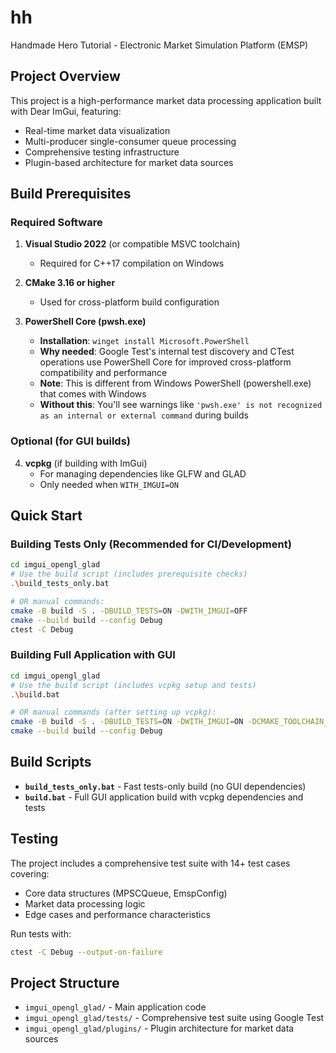 # hh
Handmade Hero Tutorial - Electronic Market Simulation Platform (EMSP)

## Project Overview
This project is a high-performance market data processing application built with Dear ImGui, featuring:
- Real-time market data visualization
- Multi-producer single-consumer queue processing
- Comprehensive testing infrastructure
- Plugin-based architecture for market data sources

## Build Prerequisites

### Required Software
1. **Visual Studio 2022** (or compatible MSVC toolchain)
   - Required for C++17 compilation on Windows

2. **CMake 3.16 or higher**
   - Used for cross-platform build configuration

3. **PowerShell Core (pwsh.exe)**
   - **Installation**: `winget install Microsoft.PowerShell`
   - **Why needed**: Google Test's internal test discovery and CTest operations use PowerShell Core for improved cross-platform compatibility and performance
   - **Note**: This is different from Windows PowerShell (powershell.exe) that comes with Windows
   - **Without this**: You'll see warnings like `'pwsh.exe' is not recognized as an internal or external command` during builds

### Optional (for GUI builds)
4. **vcpkg** (if building with ImGui)
   - For managing dependencies like GLFW and GLAD
   - Only needed when `WITH_IMGUI=ON`

## Quick Start

### Building Tests Only (Recommended for CI/Development)
```bash
cd imgui_opengl_glad
# Use the build script (includes prerequisite checks)
.\build_tests_only.bat

# OR manual commands:
cmake -B build -S . -DBUILD_TESTS=ON -DWITH_IMGUI=OFF
cmake --build build --config Debug
ctest -C Debug
```

### Building Full Application with GUI
```bash
cd imgui_opengl_glad
# Use the build script (includes vcpkg setup and tests)
.\build.bat

# OR manual commands (after setting up vcpkg):
cmake -B build -S . -DBUILD_TESTS=ON -DWITH_IMGUI=ON -DCMAKE_TOOLCHAIN_FILE=path/to/vcpkg.cmake
cmake --build build --config Debug
```

## Build Scripts
- **`build_tests_only.bat`** - Fast tests-only build (no GUI dependencies)
- **`build.bat`** - Full GUI application build with vcpkg dependencies and tests

## Testing
The project includes a comprehensive test suite with 14+ test cases covering:
- Core data structures (MPSCQueue, EmspConfig)
- Market data processing logic
- Edge cases and performance characteristics

Run tests with:
```bash
ctest -C Debug --output-on-failure
```

## Project Structure
- `imgui_opengl_glad/` - Main application code
- `imgui_opengl_glad/tests/` - Comprehensive test suite using Google Test
- `imgui_opengl_glad/plugins/` - Plugin architecture for market data sources
